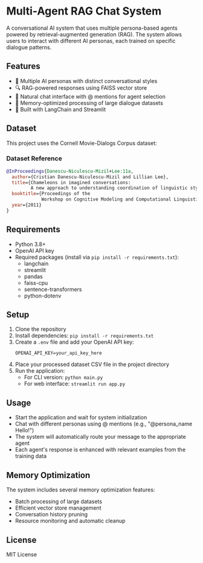 # Multi-Agent RAG Chat System

A conversational AI system that uses multiple persona-based agents powered by retrieval-augmented generation (RAG). The system allows users to interact with different AI personas, each trained on specific dialogue patterns.

## Features

- 🤖 Multiple AI personas with distinct conversational styles
- 🔍 RAG-powered responses using FAISS vector store
- 💬 Natural chat interface with @ mentions for agent selection
- 🧠 Memory-optimized processing of large dialogue datasets
- 🚀 Built with LangChain and Streamlit

## Dataset

This project uses the Cornell Movie-Dialogs Corpus dataset:

### Dataset Reference

```bibtex
@InProceedings{Danescu-Niculescu-Mizil+Lee:11a,
  author={Cristian Danescu-Niculescu-Mizil and Lillian Lee},
  title={Chameleons in imagined conversations:
         A new approach to understanding coordination of linguistic style in dialogs.},
  booktitle={Proceedings of the
             Workshop on Cognitive Modeling and Computational Linguistics, ACL 2011},
  year={2011}
}
```

## Requirements

- Python 3.8+
- OpenAI API key
- Required packages (install via `pip install -r requirements.txt`):
  - langchain
  - streamlit
  - pandas
  - faiss-cpu
  - sentence-transformers
  - python-dotenv

## Setup

1. Clone the repository
2. Install dependencies: `pip install -r requirements.txt`
3. Create a `.env` file and add your OpenAI API key:
   ```
   OPENAI_API_KEY=your_api_key_here
   ```
4. Place your processed dataset CSV file in the project directory
5. Run the application:
   - For CLI version: `python main.py`
   - For web interface: `streamlit run app.py`

## Usage

- Start the application and wait for system initialization
- Chat with different personas using @ mentions (e.g., "@persona_name Hello!")
- The system will automatically route your message to the appropriate agent
- Each agent's response is enhanced with relevant examples from the training data

## Memory Optimization

The system includes several memory optimization features:
- Batch processing of large datasets
- Efficient vector store management
- Conversation history pruning
- Resource monitoring and automatic cleanup

## License

MIT License 